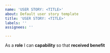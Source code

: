 ```yaml
---
name: 'USER STORY: <TITLE>'
about: Default user story template
title: 'USER STORY: <TITLE>'
labels: ''
assignees: ''

---
```


As a **role** I can **capability** so that **received benefit**
